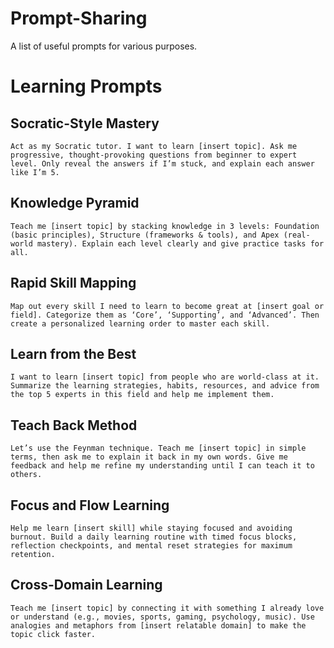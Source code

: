 # Prompt-Sharing
A list of useful prompts for various purposes.

# Learning Prompts

## Socratic-Style Mastery


```
Act as my Socratic tutor. I want to learn [insert topic]. Ask me progressive, thought-provoking questions from beginner to expert level. Only reveal the answers if I’m stuck, and explain each answer like I’m 5.
```
  
  
## Knowledge Pyramid

```
Teach me [insert topic] by stacking knowledge in 3 levels: Foundation (basic principles), Structure (frameworks & tools), and Apex (real-world mastery). Explain each level clearly and give practice tasks for all.
```


## Rapid Skill Mapping

```
Map out every skill I need to learn to become great at [insert goal or field]. Categorize them as ‘Core’, ‘Supporting’, and ‘Advanced’. Then create a personalized learning order to master each skill.
```


## Learn from the Best  

```
I want to learn [insert topic] from people who are world-class at it. Summarize the learning strategies, habits, resources, and advice from the top 5 experts in this field and help me implement them.
```
 

## Teach Back Method  

```
Let’s use the Feynman technique. Teach me [insert topic] in simple terms, then ask me to explain it back in my own words. Give me feedback and help me refine my understanding until I can teach it to others.
```


## Focus and Flow Learning

```
Help me learn [insert skill] while staying focused and avoiding burnout. Build a daily learning routine with timed focus blocks, reflection checkpoints, and mental reset strategies for maximum retention.
```
 
  
## Cross-Domain Learning

```
Teach me [insert topic] by connecting it with something I already love or understand (e.g., movies, sports, gaming, psychology, music). Use analogies and metaphors from [insert relatable domain] to make the topic click faster.
```



